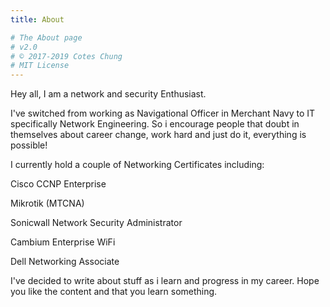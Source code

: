 ```yaml
---
title: About

# The About page
# v2.0
# © 2017-2019 Cotes Chung
# MIT License
---
```


Hey all, I am a network and security Enthusiast. 

I've switched from working as Navigational Officer in Merchant Navy to IT specifically Network Engineering. So i encourage people that doubt in themselves about career change, work hard and just do it, everything is possible!

I currently hold a couple of Networking Certificates including:

Cisco CCNP Enterprise

Mikrotik (MTCNA)

Sonicwall Network Security Administrator

Cambium Enterprise WiFi 

Dell Networking Associate

I've decided to write about stuff as i learn and progress in my career. Hope you like the content and that you learn something. 
